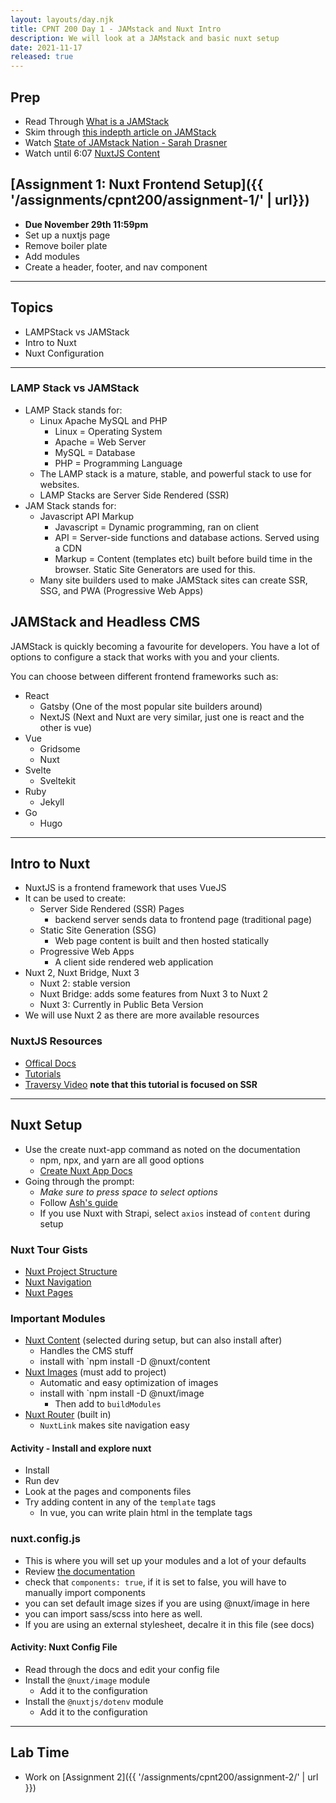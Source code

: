 ```yaml
---
layout: layouts/day.njk
title: CPNT 200 Day 1 - JAMstack and Nuxt Intro
description: We will look at a JAMstack and basic nuxt setup
date: 2021-11-17
released: true
---
```


## Prep
- Read Through [What is a JAMStack](https://jamstack.org/what-is-jamstack/)
- Skim through [this indepth article on JAMStack](https://www.freecodecamp.org/news/what-is-the-jamstack-and-how-do-i-host-my-website-on-it/)
- Watch [State of JAMstack Nation - Sarah Drasner](https://www.youtube.com/watch?v=COAVmST41Q0)
- Watch until 6:07 [NuxtJS Content](https://www.youtube.com/watch?v=UAQXQG5RnUQ)

## [Assignment 1: Nuxt Frontend Setup]({{ '/assignments/cpnt200/assignment-1/' | url}})
- **Due November 29th 11:59pm**
- Set up a nuxtjs page
- Remove boiler plate
- Add modules
- Create a header, footer, and nav component

---

## Topics
- LAMPStack vs JAMStack
- Intro to Nuxt
- Nuxt Configuration

---

### LAMP Stack vs JAMStack
- LAMP Stack stands for:
  - Linux Apache MySQL and PHP
    - Linux = Operating System
    - Apache = Web Server
    - MySQL = Database
    - PHP = Programming Language
  - The LAMP stack is a mature, stable, and powerful stack to use for websites.
  - LAMP Stacks are Server Side Rendered (SSR)
- JAM Stack stands for:
  - Javascript API Markup
    - Javascript = Dynamic programming, ran on client
    - API = Server-side functions and database actions. Served using a CDN
    - Markup = Content (templates etc) built before build time in the browser. Static Site Generators are used for this.
  - Many site builders used to make JAMStack sites can create SSR, SSG, and PWA (Progressive Web Apps)

## JAMStack and Headless CMS
JAMStack is quickly becoming a favourite for developers. You have a lot of options to configure a stack that works with you and your clients.

You can choose between different frontend frameworks such as:
- React
  - Gatsby (One of the most popular site builders around)
  - NextJS (Next and Nuxt are very similar, just one is react and the other is vue)
- Vue
  - Gridsome
  - Nuxt
- Svelte
  - Sveltekit
- Ruby
  - Jekyll
- Go
  - Hugo

---
## Intro to Nuxt
- NuxtJS is a frontend framework that uses VueJS
- It can be used to create:
  - Server Side Rendered (SSR) Pages
    - backend server sends data to frontend page (traditional page)
  - Static Site Generation (SSG)
    - Web page content is built and then hosted statically
  - Progressive Web Apps
    - A client side rendered web application
- Nuxt 2, Nuxt Bridge, Nuxt 3
  - Nuxt 2: stable version
  - Nuxt Bridge: adds some features from Nuxt 3 to Nuxt 2
  - Nuxt 3: Currently in Public Beta Version
- We will use Nuxt 2 as there are more available resources

### NuxtJS Resources
- [Offical Docs](https://nuxtjs.org/docs/get-started/installation)
- [Tutorials](https://nuxtjs.org/tutorials)
- [Traversy Video](https://www.youtube.com/watch?v=ltzlhAxJr74) **note that this tutorial is focused on SSR**

---

## Nuxt Setup
- Use the create nuxt-app command as noted on the documentation
  - npm, npx, and yarn are all good options
  - [Create Nuxt App Docs](https://github.com/nuxt/create-nuxt-app/blob/master/README.md)
- Going through the prompt:
  - _Make sure to press space to select options_
  - Follow [Ash's guide](https://gist.github.com/lilyx13/db43759b547b7cf909d4167d0577d482)       
  - If you use Nuxt with Strapi, select `axios` instead of `content` during setup

### Nuxt Tour Gists
- [Nuxt Project Structure](https://gist.github.com/lilyx13/4c973750fb63713d04f7d2f64fa20223)
- [Nuxt Navigation](https://gist.github.com/lilyx13/3ae4627f079929978634d9d84b776f35)
- [Nuxt Pages](https://gist.github.com/lilyx13/b4dfac6b3f0c3a5c98dee24a6d44eb72) 

### Important Modules
- [Nuxt Content](https://content.nuxtjs.org/) (selected during setup, but can also install after)
  - Handles the CMS stuff
  - install with `npm install -D @nuxt/content
- [Nuxt Images](https://image.nuxtjs.org/) (must add to project)
  - Automatic and easy optimization of images
  - install with `npm install -D @nuxt/image
    - Then add to `buildModules`
- [Nuxt Router](https://nuxtjs.org/docs/get-started/routing/) (built in)
  - `NuxtLink` makes site navigation easy

#### Activity - Install and explore nuxt
- Install
- Run dev
- Look at the pages and components files
- Try adding content in any of the `template` tags
  - In vue, you can write plain html in the template tags

### nuxt.config.js
- This is where you will set up your modules and a lot of your defaults
- Review [the documentation](https://nuxtjs.org/docs/directory-structure/nuxt-config/)
- check that `components: true`, if it is set to false, you will have to manually import components
- you can set default image sizes if you are using @nuxt/image in here
- you can import sass/scss into here as well.
- If you are using an external stylesheet, decalre it in this file (see docs)

#### Activity: Nuxt Config File
- Read through the docs and edit your config file
- Install the `@nuxt/image` module
  - Add it to the configuration
- Install the `@nuxtjs/dotenv` module
  - Add it to the configuration

---

## Lab Time
- Work on [Assignment 2]({{ '/assignments/cpnt200/assignment-2/' | url }})